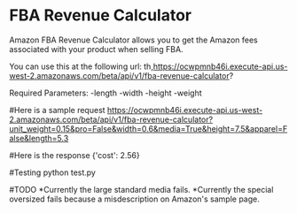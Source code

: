 # FBA Revenue Calculator
Amazon FBA Revenue Calculator allows you to get the Amazon fees associated with your product when selling FBA.

You can use this at the following url:
th,https://ocwpmnb46i.execute-api.us-west-2.amazonaws.com/beta/api/v1/fba-revenue-calculator?

Required Parameters:
	-length
	-width
	-height
	-weight

#Here is a sample request
https://ocwpmnb46i.execute-api.us-west-2.amazonaws.com/beta/api/v1/fba-revenue-calculator?unit_weight=0.15&pro=False&width=0.6&media=True&height=7.5&apparel=False&length=5.3

#Here is the response
{'cost': 2.56}

#Testing
python test.py

#TODO
*Currently the large standard media fails.
*Currently the special oversized fails because a misdescription on Amazon's sample page.